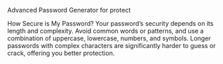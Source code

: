 Advanced Password Generator for protect

How Secure is My Password?
Your password’s security depends on its length and complexity. Avoid common words or patterns, and use a combination of uppercase, lowercase, numbers, and symbols. Longer passwords with complex characters are significantly harder to guess or crack, offering you better protection.
